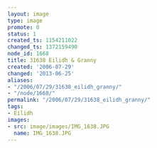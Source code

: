 ```yaml
---
layout: image
type: image
promote: 0
status: 1
created_ts: 1154211022
changed_ts: 1372159490
node_id: 1668
title: 31638 Eilidh & Granny
created: '2006-07-29'
changed: '2013-06-25'
aliases:
- "/2006/07/29/31638_eilidh_granny/"
- "/node/1668/"
permalink: "/2006/07/29/31638_eilidh_granny/"
tags:
- Eilidh
images:
- src: image/images/IMG_1638.JPG
  name: IMG_1638.JPG
---
```


